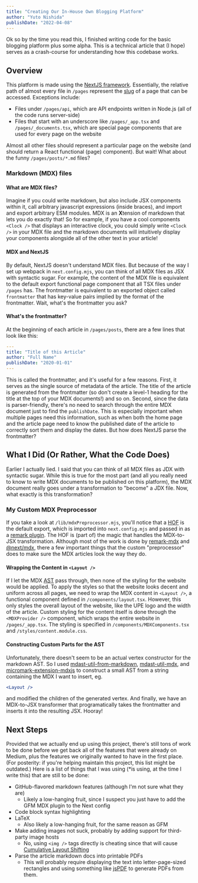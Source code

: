 ```yaml
---
title: "Creating Our In-House Own Blogging Platform"
author: "Yuto Nishida"
publishDate: "2022-04-08"
---
```


Ok so by the time you read this, I finished writing code for the basic blogging platform plus some alpha. This is a technical article that (I hope) serves as a crash-course for understanding how this codebase works.

## Overview
This platform is made using the [NextJS framework](https://nextjs.org/). Essentially, the relative path of almost every file in `/pages` represent the [slug](https://developer.mozilla.org/en-US/docs/Glossary/Slug) of a page that can be accessed. Exceptions include:

- Files under `/pages/api`, which are API endpoints written in Node.js (all of the code runs server-side)
- Files that start with an underscore like `/pages/_app.tsx` and `/pages/_documents.tsx`, which are special page components that are used for every page on the website

Almost all other files should represent a particular page on the website (and should return a React functional (page) component). But wait! What about the funny `/pages/posts/*.md` files?

### Markdown (MDX) files
#### What are MDX files?
Imagine if you could write markdown, but also include JSX components within it, call arbitrary javascript expressions (inside braces), and import and export arbitrary ESM modules. MDX is an **X**tension of markdown that lets you do exactly that! So for example, if you have a cool components `<Clock />` that displays an interactive clock, you could simply write `<Clock />` in your MDX file and the markdown documents will intuitively display your components alongside all of the other text in your article!

#### MDX and NextJS
By default, NextJS doesn't understand MDX files. But because of the way I set up webpack in `next.config.mjs`, you can think of all MDX files as JSX with syntactic sugar. For example, the content of the MDX file is equivalent to the default export functional page component that all TSX files under `/pages` has. The frontmatter is equivalent to an exported object called `frontmatter` that has key-value pairs implied by the format of the frontmatter. Wait, what's the frontmatter you ask?

#### What's the frontmatter?
At the beginning of each article in `/pages/posts`, there are a few lines that look like this:

```yaml
---
title: "Title of this Article"
author: "Full Name"
publishDate: "2020-01-01"
---
```

This is called the frontmatter, and it's useful for a few reasons. First, it serves as the single source of metadata of the article. The title of the article is generated from the frontmatter (so don't create a level-1 heading for the title at the top of your MDX documents!) and so on. Second, since the data is parser-friendly, there's no need to search through the entire MDX document just to find the `publishDate`. This is especially important when multiple pages need this information, such as when both the home page and the article page need to know the published date of the article to correctly sort them and display the dates. But how does NextJS parse the frontmatter?

## What I Did (Or Rather, What the Code Does)
Earlier I actually lied. I said that you can think of all MDX files as JDX with syntactic sugar. While this is true for the most part (and all you really need to know to write MDX documents to be published on this platform), the MDX document really goes under a transformation to "become" a JDX file. Now, what exactly is this transformation?

### My Custom MDX Preprocessor
If you take a look at `/lib/mdxPreprocessor.mjs`, you'll notice that a [HOF](https://en.wikipedia.org/wiki/Higher-order_function) is the default export, which is imported into `next.config.mjs` and passed in as a [remark plugin](https://github.com/remarkjs/remark/blob/main/doc/plugins.md). The HOF is (part of) the magic that handles the MDX-to-JSX transformation. Although most of the work is done by [remark-mdx](https://www.npmjs.com/package/remark-mdx) and [@next/mdx](https://www.npmjs.com/package/@next/mdx), there a few important things that the custom "preprocessor" does to make sure the MDX articles look the way they do.

#### Wrapping the Content in `<Layout />`
If I let the MDX [AST](https://en.wikipedia.org/wiki/Abstract_syntax_tree) pass through, then none of the styling for the website would be applied. To apply the styles so that the website looks decent and uniform across all pages, we need to wrap the MDX content in `<Layout />`, a functional component defined in `/components/layout.tsx`. However, this only styles the overall layout of the website, like the UPE logo and the width of the article. Custom styling for the content itself is done through the `<MDXProvider />` component, which wraps the entire website in `/pages/_app.tsx`. The styling is specified in `/components/MDXComponents.tsx` and `/styles/content.module.css`.

#### Constructing Custom Parts for the AST
Unfortunately, there doesn't seem to be an actual vertex constructor for the markdown AST. So I used [mdast-util-from-markdown](https://github.com/syntax-tree/mdast-util-from-markdown), [mdast-util-mdx](https://github.com/syntax-tree/mdast-util-mdx), and [micromark-extension-mdxjs](https://github.com/micromark/micromark-extension-mdxjs) to construct a small AST from a string containing the MDX I want to insert, eg.

```jsx
<Layout />
```

and modified the children of the generated vertex. And finally, we have an MDX-to-JSX transformer that programatically takes the frontmatter and inserts it into the resulting JSX. Hooray!

## Next Steps
Provided that we actually end up using this project, there's still tons of work to be done before we get back all of the features that were already on Medium, plus the features we originally wanted to have in the first place. (For posterity: if you're helping maintain this project, this list might be outdated.) Here is a list of things that I was using (\*is using, at the time I write this) that are still to be done:

- GitHub-flavored markdown features (although I'm not sure what they are)
  - Likely a low-hanging fruit, since I suspect you just have to add the GFM MDX plugin to the Next config
- Code block syntax highlighting
- LaTeX
  - Also likely a low-hanging fruit, for the same reason as GFM
- Make adding images not suck, probably by adding support for third-party image hosts
  - No, using `<img />` tags directly is cheating since that will cause [Cumulative Layout Shifting](https://web.dev/cls/)
- Parse the article markdown docs into printable PDFs
  - This will probably require displaying the text into letter-page-sized rectangles and using something like [jsPDF](https://github.com/parallax/jsPDF) to generate PDFs from them.
